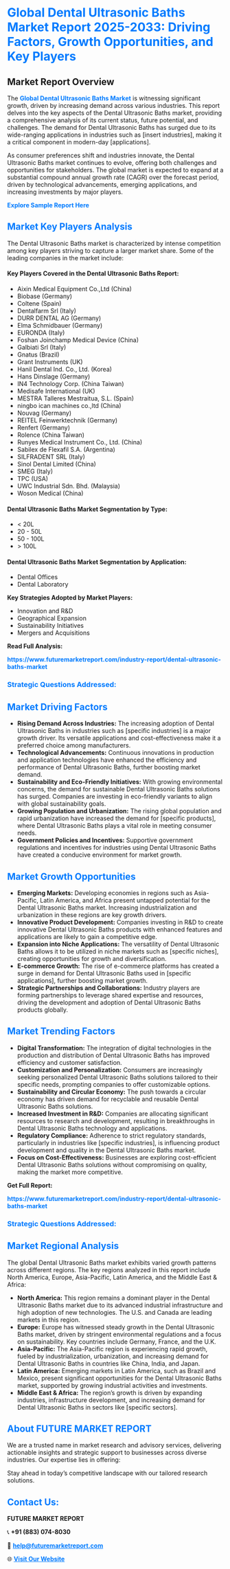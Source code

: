 <h1 style="color: #007BFF;">Global Dental Ultrasonic Baths Market Report 2025-2033: Driving Factors, Growth Opportunities, and Key Players</h1>

<section id="overview">
<h2>Market Report Overview</h2>
<p>The <a href="https://www.futuremarketreport.com/industry-report/dental-ultrasonic-baths-market" style="color: #007BFF; text-decoration: none;"><strong>Global Dental Ultrasonic Baths Market</strong></a> is witnessing significant growth, driven by increasing demand across various industries. This report delves into the key aspects of the Dental Ultrasonic Baths market, providing a comprehensive analysis of its current status, future potential, and challenges. The demand for Dental Ultrasonic Baths has surged due to its wide-ranging applications in industries such as [insert industries], making it a critical component in modern-day [applications].</p>
<p>As consumer preferences shift and industries innovate, the Dental Ultrasonic Baths market continues to evolve, offering both challenges and opportunities for stakeholders. The global market is expected to expand at a substantial compound annual growth rate (CAGR) over the forecast period, driven by technological advancements, emerging applications, and increasing investments by major players.</p>
</section>

<section id="overview">
<p><a href="https://www.futuremarketreport.com/request-sample/reportId=85994" style="color: #007BFF; text-decoration: none;"><strong>Explore Sample Report Here</strong></a></p>
</section>

<section id="key-players">
<h2 style="color: #007BFF;">Market Key Players Analysis</h2>
<p>The Dental Ultrasonic Baths market is characterized by intense competition among key players striving to capture a larger market share. Some of the leading companies in the market include:</p>
<h4>Key Players Covered in the Dental Ultrasonic Baths Report:</h4>
<ul><li>Aixin Medical Equipment Co.,Ltd (China)</li><li>Biobase (Germany)</li><li>Coltene (Spain)</li><li>Dentalfarm Srl (Italy)</li><li>DURR DENTAL AG (Germany)</li><li>Elma Schmidbauer (Germany)</li><li>EURONDA (Italy)</li><li>Foshan Joinchamp Medical Device (China)</li><li>Galbiati Srl (Italy)</li><li>Gnatus (Brazil)</li><li>Grant Instruments (UK)</li><li>Hanil Dental Ind. Co., Ltd. (Korea)</li><li>Hans Dinslage (Germany)</li><li>IN4 Technology Corp. (China Taiwan)</li><li>Medisafe International (UK)</li><li>MESTRA Talleres Mestraitua, S.L. (Spain)</li><li>ningbo ican machines co.,ltd (China)</li><li>Nouvag (Germany)</li><li>REITEL Feinwerktechnik (Germany)</li><li>Renfert (Germany)</li><li>Rolence (China Taiwan)</li><li>Runyes Medical Instrument Co., Ltd. (China)</li><li>Sabilex de Flexafil S.A. (Argentina)</li><li>SILFRADENT SRL (Italy)</li><li>Sinol Dental Limited (China)</li><li>SMEG (Italy)</li><li>TPC (USA)</li><li>UWC Industrial Sdn. Bhd. (Malaysia)</li><li>Woson Medical (China)</li></ul>
<h4>Dental Ultrasonic Baths Market Segmentation by Type:</h4>
<ul><li>&lt; 20L</li><li>20 - 50L</li><li>50 - 100L</li><li>&gt; 100L</li></ul>

<h4>Dental Ultrasonic Baths Market Segmentation by Application:</h4>
<ul><li>Dental Offices</li><li>Dental Laboratory</li></ul>
<p><strong>Key Strategies Adopted by Market Players:</strong></p>
<ul>
<li>Innovation and R&D</li>
<li>Geographical Expansion</li>
<li>Sustainability Initiatives</li>
<li>Mergers and Acquisitions</li>
</ul>
</section>

<section>
<p><strong>Read Full Analysis: </strong></p><a href="https://www.futuremarketreport.com/industry-report/dental-ultrasonic-baths-market" style="color: #007BFF; text-decoration: none;"><strong>https://www.futuremarketreport.com/industry-report/dental-ultrasonic-baths-market</strong></a>
<h3 style="color: #007BFF;">Strategic Questions Addressed:</h3>
</section>

<section id="driving-factors">
<h2 style="color: #007BFF;">Market Driving Factors</h2>
<ul>
<li><strong>Rising Demand Across Industries:</strong> The increasing adoption of Dental Ultrasonic Baths in industries such as [specific industries] is a major growth driver. Its versatile applications and cost-effectiveness make it a preferred choice among manufacturers.</li>
<li><strong>Technological Advancements:</strong> Continuous innovations in production and application technologies have enhanced the efficiency and performance of Dental Ultrasonic Baths, further boosting market demand.</li>
<li><strong>Sustainability and Eco-Friendly Initiatives:</strong> With growing environmental concerns, the demand for sustainable Dental Ultrasonic Baths solutions has surged. Companies are investing in eco-friendly variants to align with global sustainability goals.</li>
<li><strong>Growing Population and Urbanization:</strong> The rising global population and rapid urbanization have increased the demand for [specific products], where Dental Ultrasonic Baths plays a vital role in meeting consumer needs.</li>
<li><strong>Government Policies and Incentives:</strong> Supportive government regulations and incentives for industries using Dental Ultrasonic Baths have created a conducive environment for market growth.</li>
</ul>
</section>

<section id="growth-opportunities">
<h2 style="color: #007BFF;">Market Growth Opportunities</h2>
<ul>
<li><strong>Emerging Markets:</strong> Developing economies in regions such as Asia-Pacific, Latin America, and Africa present untapped potential for the Dental Ultrasonic Baths market. Increasing industrialization and urbanization in these regions are key growth drivers.</li>
<li><strong>Innovative Product Development:</strong> Companies investing in R&D to create innovative Dental Ultrasonic Baths products with enhanced features and applications are likely to gain a competitive edge.</li>
<li><strong>Expansion into Niche Applications:</strong> The versatility of Dental Ultrasonic Baths allows it to be utilized in niche markets such as [specific niches], creating opportunities for growth and diversification.</li>
<li><strong>E-commerce Growth:</strong> The rise of e-commerce platforms has created a surge in demand for Dental Ultrasonic Baths used in [specific applications], further boosting market growth.</li>
<li><strong>Strategic Partnerships and Collaborations:</strong> Industry players are forming partnerships to leverage shared expertise and resources, driving the development and adoption of Dental Ultrasonic Baths products globally.</li>
</ul>
</section>

<section id="trending-factors">
<h2 style="color: #007BFF;">Market Trending Factors</h2>
<ul>
<li><strong>Digital Transformation:</strong> The integration of digital technologies in the production and distribution of Dental Ultrasonic Baths has improved efficiency and customer satisfaction.</li>
<li><strong>Customization and Personalization:</strong> Consumers are increasingly seeking personalized Dental Ultrasonic Baths solutions tailored to their specific needs, prompting companies to offer customizable options.</li>
<li><strong>Sustainability and Circular Economy:</strong> The push towards a circular economy has driven demand for recyclable and reusable Dental Ultrasonic Baths solutions.</li>
<li><strong>Increased Investment in R&D:</strong> Companies are allocating significant resources to research and development, resulting in breakthroughs in Dental Ultrasonic Baths technology and applications.</li>
<li><strong>Regulatory Compliance:</strong> Adherence to strict regulatory standards, particularly in industries like [specific industries], is influencing product development and quality in the Dental Ultrasonic Baths market.</li>
<li><strong>Focus on Cost-Effectiveness:</strong> Businesses are exploring cost-efficient Dental Ultrasonic Baths solutions without compromising on quality, making the market more competitive.</li>
</ul>
</section>

<section>
<p><strong>Get Full Report: </strong></p><a href="https://www.futuremarketreport.com/industry-report/dental-ultrasonic-baths-market" style="color: #007BFF; text-decoration: none;"><strong>https://www.futuremarketreport.com/industry-report/dental-ultrasonic-baths-market</strong></a>
<h3 style="color: #007BFF;">Strategic Questions Addressed:</h3>
</section>


<section id="regional-analysis">
<h2 style="color: #007BFF;">Market Regional Analysis</h2>
<p>The global Dental Ultrasonic Baths market exhibits varied growth patterns across different regions. The key regions analyzed in this report include North America, Europe, Asia-Pacific, Latin America, and the Middle East & Africa:</p>
<ul>
<li><strong>North America:</strong> This region remains a dominant player in the Dental Ultrasonic Baths market due to its advanced industrial infrastructure and high adoption of new technologies. The U.S. and Canada are leading markets in this region.</li>
<li><strong>Europe:</strong> Europe has witnessed steady growth in the Dental Ultrasonic Baths market, driven by stringent environmental regulations and a focus on sustainability. Key countries include Germany, France, and the U.K.</li>
<li><strong>Asia-Pacific:</strong> The Asia-Pacific region is experiencing rapid growth, fueled by industrialization, urbanization, and increasing demand for Dental Ultrasonic Baths in countries like China, India, and Japan.</li>
<li><strong>Latin America:</strong> Emerging markets in Latin America, such as Brazil and Mexico, present significant opportunities for the Dental Ultrasonic Baths market, supported by growing industrial activities and investments.</li>
<li><strong>Middle East & Africa:</strong> The region’s growth is driven by expanding industries, infrastructure development, and increasing demand for Dental Ultrasonic Baths in sectors like [specific sectors].</li>
</ul>
</section>

<footer>
<h2 style="color: #007BFF;">About FUTURE MARKET REPORT</h2>
<p>We are a trusted name in market research and advisory services, delivering actionable insights and strategic support to businesses across diverse industries. Our expertise lies in offering:</p>

<p>Stay ahead in today’s competitive landscape with our tailored research solutions.</p>

<h2 style="color: #007BFF;">Contact Us:</h2>
<p><strong>FUTURE MARKET REPORT</strong></p>
<p>📞 <strong>+91 (883) 074-8030</strong></p>
<p>📧 <strong><a href="mailto:help@futuremarketreport.com" style="color: #007BFF;">help@futuremarketreport.com</a></strong></p>
<p>🌐 <strong><a href="https://www.futuremarketreport.com/" style="color: #007BFF;">Visit Our Website</a></strong></p>
</footer>
